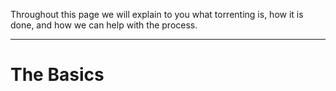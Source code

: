 Throughout this page we will explain to you what torrenting is, how it is done, and how we can help with the process.

***

# The Basics